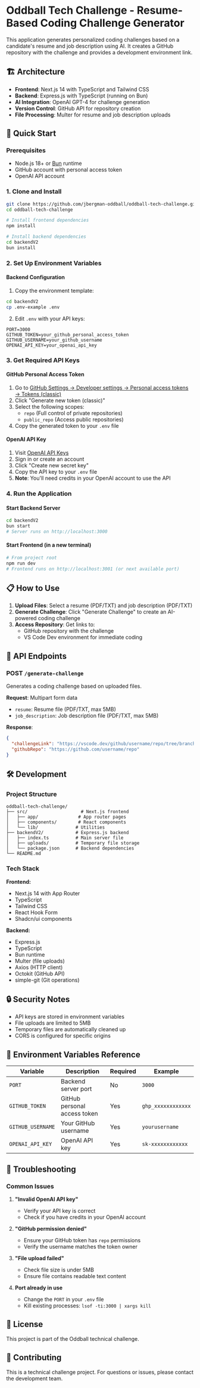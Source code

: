# Oddball Tech Challenge - Resume-Based Coding Challenge Generator

This application generates personalized coding challenges based on a candidate's resume and job description using AI. It creates a GitHub repository with the challenge and provides a development environment link.

## 🏗️ Architecture

- **Frontend**: Next.js 14 with TypeScript and Tailwind CSS
- **Backend**: Express.js with TypeScript (running on Bun)
- **AI Integration**: OpenAI GPT-4 for challenge generation
- **Version Control**: GitHub API for repository creation
- **File Processing**: Multer for resume and job description uploads

## 🚀 Quick Start

### Prerequisites

- Node.js 18+ or [Bun](https://bun.sh) runtime
- GitHub account with personal access token
- OpenAI API account

### 1. Clone and Install

```bash
git clone https://github.com/jbergman-oddball/oddball-tech-challenge.git
cd oddball-tech-challenge

# Install frontend dependencies
npm install

# Install backend dependencies
cd backendV2
bun install
```

### 2. Set Up Environment Variables

#### Backend Configuration

1. Copy the environment template:
```bash
cd backendV2
cp .env-example .env
```

2. Edit `.env` with your API keys:
```env
PORT=3000
GITHUB_TOKEN=your_github_personal_access_token
GITHUB_USERNAME=your_github_username
OPENAI_API_KEY=your_openai_api_key
```

### 3. Get Required API Keys

#### GitHub Personal Access Token

1. Go to [GitHub Settings → Developer settings → Personal access tokens → Tokens (classic)](https://github.com/settings/tokens)
2. Click "Generate new token (classic)"
3. Select the following scopes:
   - `repo` (Full control of private repositories)
   - `public_repo` (Access public repositories)
4. Copy the generated token to your `.env` file

#### OpenAI API Key

1. Visit [OpenAI API Keys](https://platform.openai.com/api-keys)
2. Sign in or create an account
3. Click "Create new secret key"
4. Copy the API key to your `.env` file
5. **Note**: You'll need credits in your OpenAI account to use the API

### 4. Run the Application

#### Start Backend Server
```bash
cd backendV2
bun start
# Server runs on http://localhost:3000
```

#### Start Frontend (in a new terminal)
```bash
# From project root
npm run dev
# Frontend runs on http://localhost:3001 (or next available port)
```

## 📋 How to Use

1. **Upload Files**: Select a resume (PDF/TXT) and job description (PDF/TXT)
2. **Generate Challenge**: Click "Generate Challenge" to create an AI-powered coding challenge
3. **Access Repository**: Get links to:
   - GitHub repository with the challenge
   - VS Code Dev environment for immediate coding

## 🔧 API Endpoints

### POST `/generate-challenge`

Generates a coding challenge based on uploaded files.

**Request**: Multipart form data
- `resume`: Resume file (PDF/TXT, max 5MB)
- `job_description`: Job description file (PDF/TXT, max 5MB)

**Response**:
```json
{
  "challengeLink": "https://vscode.dev/github/username/repo/tree/branch",
  "githubRepo": "https://github.com/username/repo"
}
```

## 🛠️ Development

### Project Structure

```
oddball-tech-challenge/
├── src/                    # Next.js frontend
│   ├── app/               # App router pages
│   ├── components/        # React components
│   └── lib/              # Utilities
├── backendV2/            # Express.js backend
│   ├── index.ts          # Main server file
│   ├── uploads/          # Temporary file storage
│   └── package.json      # Backend dependencies
└── README.md
```

### Tech Stack

**Frontend:**
- Next.js 14 with App Router
- TypeScript
- Tailwind CSS
- React Hook Form
- Shadcn/ui components

**Backend:**
- Express.js
- TypeScript
- Bun runtime
- Multer (file uploads)
- Axios (HTTP client)
- Octokit (GitHub API)
- simple-git (Git operations)

## 🔒 Security Notes

- API keys are stored in environment variables
- File uploads are limited to 5MB
- Temporary files are automatically cleaned up
- CORS is configured for specific origins

## 📝 Environment Variables Reference

| Variable | Description | Required | Example |
|----------|-------------|----------|---------|
| `PORT` | Backend server port | No | `3000` |
| `GITHUB_TOKEN` | GitHub personal access token | Yes | `ghp_xxxxxxxxxxxx` |
| `GITHUB_USERNAME` | Your GitHub username | Yes | `yourusername` |
| `OPENAI_API_KEY` | OpenAI API key | Yes | `sk-xxxxxxxxxxxx` |

## 🐛 Troubleshooting

### Common Issues

1. **"Invalid OpenAI API key"**
   - Verify your API key is correct
   - Check if you have credits in your OpenAI account

2. **"GitHub permission denied"**
   - Ensure your GitHub token has `repo` permissions
   - Verify the username matches the token owner

3. **"File upload failed"**
   - Check file size is under 5MB
   - Ensure file contains readable text content

4. **Port already in use**
   - Change the `PORT` in your `.env` file
   - Kill existing processes: `lsof -ti:3000 | xargs kill`

## 📄 License

This project is part of the Oddball technical challenge.

## 🤝 Contributing

This is a technical challenge project. For questions or issues, please contact the development team.
